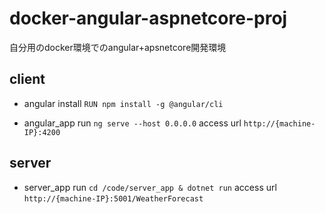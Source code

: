 # docker-angular-aspnetcore-proj
自分用のdocker環境でのangular+apsnetcore開発環境


## client
- angular install
`RUN npm install -g @angular/cli`

- angular_app run
`ng serve --host 0.0.0.0`
access url
`http://{machine-IP}:4200`


## server
- server_app run
`cd /code/server_app & dotnet run`
access url
`http://{machine-IP}:5001/WeatherForecast`